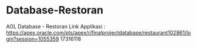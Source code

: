 # Database-Restoran
AOL Database - Restoran
Link Applikasi :
https://apex.oracle.com/pls/apex/r/finalprojectdatabase/restaurant102861/login?session=1055359
17316118
